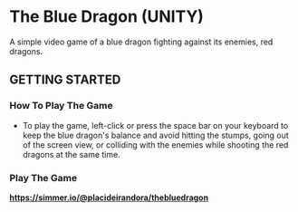 # The Blue Dragon (UNITY)
A simple video game of a blue dragon fighting against its enemies, red dragons.


## GETTING STARTED

### How To Play The Game

- To play the game, left-click or press the space bar on your keyboard to keep the blue dragon's balance and avoid hitting the stumps, going out of the screen view, or colliding with the enemies while shooting the red dragons at the same time.

### Play The Game

**https://simmer.io/@placideirandora/thebluedragon**

